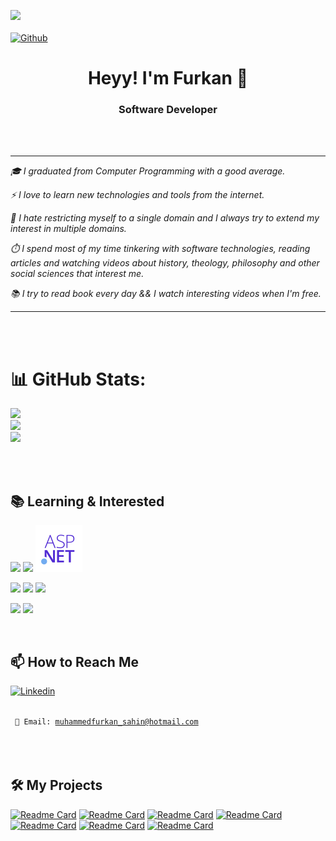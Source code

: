 ![](https://komarev.com/ghpvc/?username=FurkanSahin2)  
<br>
[![Github](https://img.shields.io/github/followers/FurkanSahin2?label=Follow&style=social)](https://github.com/FurkanSahin2)


<h1 align="center"> Heyy! I'm Furkan 👋</h1> 

<h3 align="center">Software Developer</h3> <br> <br>

---

 _<p> 🎓 I graduated from Computer Programming with a good average.</p>_
 _<p> ⚡ I love to learn new technologies and tools from the internet. </p>_
 _<p> 👐 I hate restricting myself to a single domain and I always try to extend my interest in multiple domains.</p>_
_<p> ⏱️ I spend most of my time tinkering with software technologies, reading articles and watching videos about history, theology, philosophy and other social sciences that interest me. </p>_
 _<p> 📚 I try to read book every day && I watch interesting videos when I'm free. </p>_

---
<br> <br>



# 📊 GitHub Stats:
![](https://github-readme-stats-sigma-five.vercel.app/api?username=furkansahin2&theme=highcontrast&hide_border=false&include_all_commits=false&count_private=false)<br/>
![](https://github-readme-streak-stats.herokuapp.com/?user=furkansahin2&theme=highcontrast&hide_border=false)<br/>
![](https://github-readme-stats-sigma-five.vercel.app/api/top-langs/?username=furkansahin2&theme=highcontrast&hide_border=false&include_all_commits=false&count_private=false&layout=compact)


<br> <br>

  
## 📚 Learning & Interested
  
<code><img height="75" src="https://user-images.githubusercontent.com/68972718/217532801-0c75594a-96d3-441d-b780-eb5cde2823bb.png"></code>
<code><img height="75" src="https://upload.wikimedia.org/wikipedia/commons/e/ee/.NET_Core_Logo.svg"></code>
<code><img height="75" src="https://github.com/campusMVP/dotnetLogoPack/raw/main/.samples/asp-dotnet.png"></code>

<code><img height="75" src="https://user-images.githubusercontent.com/68972718/217533271-b646b141-ee6c-43f3-9f93-1011c670e79d.png"></code>
<code><img height="75" src="https://user-images.githubusercontent.com/68972718/217535252-6f2a4c17-1a58-4825-bb6c-797c907e5850.png"></code>
<code><img height="75" src="https://www.vectorlogo.zone/logos/java/java-ar21.svg"></code>

<code><img height="75" src="https://www.vectorlogo.zone/logos/w3_html5/w3_html5-ar21.svg"></code>
<code><img height="75" src="https://www.vectorlogo.zone/logos/w3_css/w3_css-official.svg"></code>


<br>
<!--
## 📚 My Social Accounts

[![Github Badge](https://img.shields.io/badge/-Github-000?style=quare&labelColor=000&logo=Github&logoColor=white&link=link)](https://github.com/FurkanSahin2/)
[![Instagram Badge](https://img.shields.io/badge/-Instagram-C13584?style=flat-quare&labelColor=C13584&logo=instagram&logoColor=white&link=link)](https://www.instagram.com/) 
[![Facebook Badge](https://img.shields.io/badge/-Facebook-757575?style=flat-quare&labelColor=75755&logo=Facebook&logoColor=dark&link=link)](https://www.facebook.com/)
[![Twitter Badge](https://img.shields.io/twitter/url?label=Furkan%20%C5%9Eahin&url=)](https://twitter.com/)
 
<br>
-->  


## 📫 How to Reach Me

<a href="https://www.linkedin.com/in/furkan-%C5%9Fahin1/">
  <img alt="Linkedin" src="https://img.shields.io/badge/linkedin-0077B5?logo=linkedin&logoColor=white&style=for-the-badge"/>
</a> 
<br> <br>

<code> 📧 Email: muhammedfurkan_sahin@hotmail.com </code>
<br>
<br>
<br>
## 🛠️ My Projects
  
[![Readme Card](https://github-readme-stats-sigma-five.vercel.app/api/pin/?username=FurkanSahin2&repo=Kamp_Intro&theme=highcontrast)](https://github.com/FurkanSahin2/Kamp_Intro)
[![Readme Card](https://github-readme-stats-sigma-five.vercel.app/api/pin/?username=FurkanSahin2&repo=FinalProject&theme=highcontrast)](https://github.com/FurkanSahin2/FinalProject)
[![Readme Card](https://github-readme-stats-sigma-five.vercel.app/api/pin/?username=FurkanSahin2&repo=CarRentalProject&theme=highcontrast)](https://github.com/FurkanSahin2/CarRentalProject)
[![Readme Card](https://github-readme-stats-sigma-five.vercel.app/api/pin/?username=FurkanSahin2&repo=Web_Development_Training&theme=highcontrast)](https://github.com/FurkanSahin2/Web_Gelistirme_Egitimi)
[![Readme Card](https://github-readme-stats-sigma-five.vercel.app/api/pin/?username=FurkanSahin2&repo=Java_Bootcamp&theme=highcontrast)](https://github.com/FurkanSahin2/Java_Bootcamp)
[![Readme Card](https://github-readme-stats-sigma-five.vercel.app/api/pin/?username=FurkanSahin2&repo=C_Lessons&theme=highcontrast)](https://github.com/FurkanSahin2/C_Lessons)
[![Readme Card](https://github-readme-stats-sigma-five.vercel.app/api/pin/?username=FurkanSahin2&repo=ConsoleAppWork&theme=highcontrast)](https://github.com/FurkanSahin2/ConsoleAppWork)


